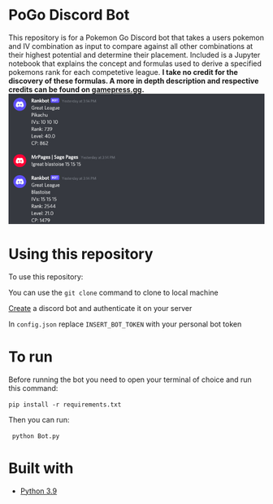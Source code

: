 # PoGo Discord Bot

This repository is for a Pokemon Go Discord bot that takes a users pokemon and IV combination as input to compare against all other combinations at their highest potential and determine their placement. Included is a Jupyter notebook that explains the concept and formulas used to derive a specified pokemons rank for each competetive league.  **I take no credit for the discovery of these formulas. A more in depth description and respective credits can be found on [gamepress.gg](https://gamepress.gg/pokemongo/pokemon-stats-advanced).**
![Output](https://github.com/sagepages/PoGo-Discord-Bot/blob/main/Output.png)
# Using this repository

To use this repository:
     
You can use the `git clone` command to clone to local machine
     	
[Create](https://discord.com/login?redirect_to=%2Fdevelopers%2Fapplications) a discord bot and authenticate it on your server
     	
In `config.json` replace `INSERT_BOT_TOKEN` with your personal bot token
    
# To run    
 
Before running the bot you need to open your terminal of choice and run this command:

``` pip install -r requirements.txt ```

Then you can run:

``` python Bot.py```

# Built with

- [Python 3.9](https://www.python.org/)
